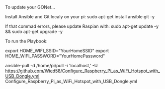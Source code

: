 To update your GONet...

Install Ansible and Git localy on your pi: sudo apt-get install ansible git -y

If that commad errors, please update Raspian with: sudo apt-get update  -y &&  sudo apt-get upgrade  -y

To run the Playbook:

export HOME_WIFI_SSID="YourHomeSSID"
export HOME_WIFI_PASSWORD="YourHomePassword"

ansible-pull -d /home/pi/pull -i 'localhost,' -U https://github.com/Wied58/Configure_Raspberry_Pi_as_WiFi_Hotspot_with_USB_Dongle.yml Configure_Raspberry_Pi_as_WiFi_Hotspot_with_USB_Dongle.yml


